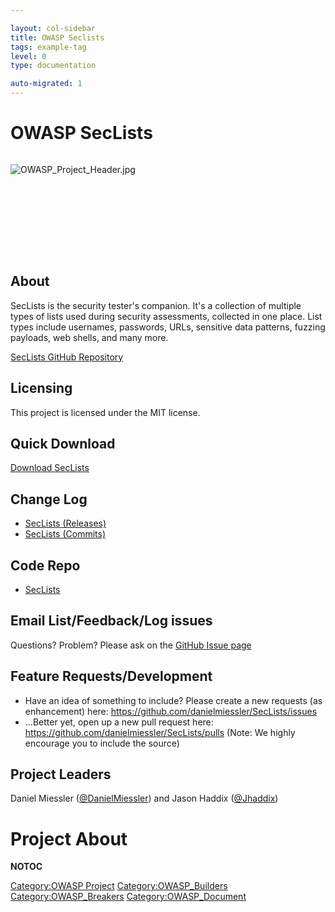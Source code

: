 ```yaml
---

layout: col-sidebar
title: OWASP Seclists
tags: example-tag
level: 0
type: documentation

auto-migrated: 1
---
```

# OWASP SecLists

<div style="width:100%;height:160px;border:0,margin:0;overflow: hidden;">

![OWASP_Project_Header.jpg](OWASP_Project_Header.jpg
"OWASP_Project_Header.jpg")

</div>

## About

SecLists is the security tester's companion. It's a collection of
multiple types of lists used during security assessments, collected in
one place. List types include usernames, passwords, URLs, sensitive data
patterns, fuzzing payloads, web shells, and many more.

[SecLists GitHub Repository](https://github.com/danielmiessler/SecLists)

## Licensing

This project is licensed under the MIT license.

## Quick Download

[Download
SecLists](https://github.com/danielmiessler/SecLists/archive/master.zip)

## Change Log

  - [SecLists
    (Releases)](https://github.com/danielmiessler/SecLists/releases)
  - [SecLists
    (Commits)](https://github.com/danielmiessler/SecLists/commits)

## Code Repo

  - [SecLists](https://github.com/danielmiessler/SecLists)

## Email List/Feedback/Log issues

Questions? Problem? Please ask on the [GitHub Issue
page](https://github.com/danielmiessler/SecLists/issues)

## Feature Requests/Development

  - Have an idea of something to include? Please create a new requests
    (as enhancement) here:
    <https://github.com/danielmiessler/SecLists/issues>
  - ...Better yet, open up a new pull request here:
    <https://github.com/danielmiessler/SecLists/pulls> (Note: We highly
    encourage you to include the source)

## Project Leaders

Daniel Miessler ([@DanielMiessler](https://twitter.com/danielmiessler))
and Jason Haddix ([@Jhaddix](https://twitter.com/Jhaddix))

# Project About

__NOTOC__ <headertabs></headertabs>

[Category:OWASP Project](Category:OWASP_Project "wikilink")
[Category:OWASP_Builders](Category:OWASP_Builders "wikilink")
[Category:OWASP_Breakers](Category:OWASP_Breakers "wikilink")
[Category:OWASP_Document](Category:OWASP_Document "wikilink")
